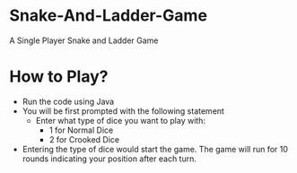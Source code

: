 # Snake-And-Ladder-Game
 A Single Player Snake and Ladder Game

# How to Play?
- Run the code using Java
- You will be first prompted with the following statement
     - Enter what type of dice you want to play with: 
        - 1 for Normal Dice 
        - 2 for Crooked Dice
- Entering the type of dice would start the game. The game will run for 10 rounds indicating your position after each turn.
